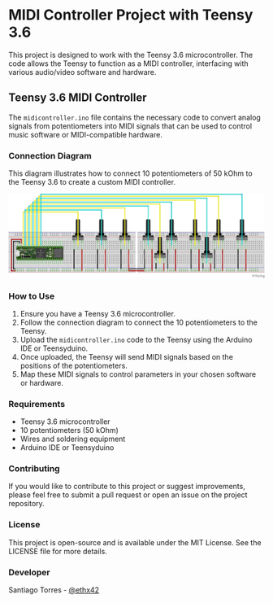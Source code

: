# MIDI Controller Project with Teensy 3.6

This project is designed to work with the Teensy 3.6 microcontroller. The code allows the Teensy to function as a MIDI controller, interfacing with various audio/video software and hardware.

## Teensy 3.6 MIDI Controller

The `midicontroller.ino` file contains the necessary code to convert analog signals from potentiometers into MIDI signals that can be used to control music software or MIDI-compatible hardware.

### Connection Diagram

This diagram illustrates how to connect 10 potentiometers of 50 kOhm to the Teensy 3.6 to create a custom MIDI controller.

![Teensy MIDI Controller Connection Diagram](./teensy_midi_controller_10_potentiometers_50_kohm.png)

### How to Use

1. Ensure you have a Teensy 3.6 microcontroller.
2. Follow the connection diagram to connect the 10 potentiometers to the Teensy.
3. Upload the `midicontroller.ino` code to the Teensy using the Arduino IDE or Teensyduino.
4. Once uploaded, the Teensy will send MIDI signals based on the positions of the potentiometers.
5. Map these MIDI signals to control parameters in your chosen software or hardware.

### Requirements

- Teensy 3.6 microcontroller
- 10 potentiometers (50 kOhm)
- Wires and soldering equipment
- Arduino IDE or Teensyduino

### Contributing

If you would like to contribute to this project or suggest improvements, please feel free to submit a pull request or open an issue on the project repository.

### License

This project is open-source and is available under the MIT License. See the LICENSE file for more details.

### Developer

Santiago Torres - [@ethx42](https://github.com/ethx42)


